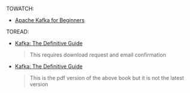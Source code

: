 TOWATCH:
- [Apache Kafka for Beginners](https://www.youtube.com/playlist?list=PLt1SIbA8guusxiHz9bveV-UHs_biWFegU)
  
TOREAD:
- [Kafka: The Definitive Guide](https://www.confluent.io/resources/kafka-the-definitive-guide/)
  > This requires download request and email confirmation
- [Kafka: The Definitive Guide](https://www.confluent.io/wp-content/uploads/confluent-kafka-definitive-guide-complete.pdf)
  > This is the pdf version of the above book but it is not the latest version